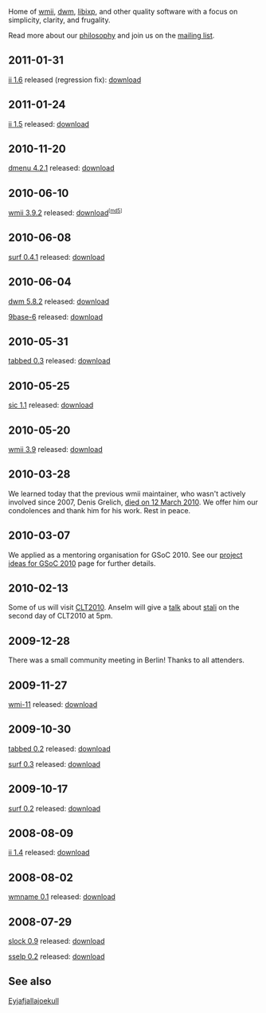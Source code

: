 Home of [wmii](http://wmii.suckless.org), [dwm](http://dwm.suckless.org), [libixp](http://libs.suckless.org/libixp), and other quality
software with a focus on simplicity, clarity, and frugality.

Read more about our [philosophy](/common/) and join us on the [mailing list](common/community).

2011-01-31
----------
[ii 1.6](http://tools.suckless.org/ii) released (regression fix): [download](http://dl.suckless.org/tools/ii-1.6.tar.gz)

2011-01-24
----------
[ii 1.5](http://tools.suckless.org/ii) released: [download](http://dl.suckless.org/tools/ii-1.5.tar.gz)

2010-11-20
----------
[dmenu 4.2.1](http://tools.suckless.org/dmenu) released: [download](http://dl.suckless.org/tools/dmenu-4.2.1.tar.gz)

2010-06-10
----------
[wmii 3.9.2](http://wmii.suckless.org/) released: [download](http://dl.suckless.org/wmii/wmii+ixp-3.9.2.tbz)<sup><small>[[md5](http://dl.suckless.org/wmii/wmii+ixp-3.9.2.tbz.sum)]</small></sup>

2010-06-08
----------
[surf 0.4.1](http://surf.suckless.org) released: [download](http://dl.suckless.org/surf/surf-0.4.1.tar.gz)

2010-06-04
----------
[dwm 5.8.2](http://dwm.suckless.org) released: [download](http://dl.suckless.org/dwm/dwm-5.8.2.tar.gz)

[9base-6](http://tools.suckless.org/9base) released: [download](http://dl.suckless.org/tools/9base-6.tar.gz)

2010-05-31
----------
[tabbed 0.3](http://tools.suckless.org/tabbed) released: [download](http://dl.suckless.org/tools/tabbed-0.3.tar.gz)

2010-05-25
----------
[sic 1.1](http://tools.suckless.org/sic) released: [download](http://dl.suckless.org/tools/sic-1.1.tar.gz)

2010-05-20
----------
[wmii 3.9](http://wmii.suckless.org/) released: [download](http://dl.suckless.org/wmii/wmii+ixp-3.9-4.tbz)

2010-03-28
----------
We learned today that the previous wmii maintainer, who wasn't actively
involved since 2007, Denis Grelich, [died on 12 March
2010](http://fsing.fs.uni-sb.de/drupal/node/169). We offer him our
condolences and thank him for his work. Rest in peace.

2010-03-07
----------
We applied as a mentoring organisation for GSoC 2010. See our [project ideas for GSoC 2010](/project_ideas) page for further details.

2010-02-13
----------
Some of us will visit [CLT2010](http://chemnitzer.linux-tage.de/2010/). Anselm will give a [talk](http://chemnitzer.linux-tage.de/2010/vortraege/detail.html?idx=308) about [stali](http://sta.li) on the second day of CLT2010 at 5pm.

2009-12-28
----------
There was a small community meeting in Berlin! Thanks to all attenders.

2009-11-27
----------
[wmi-11](http://wmi.suckless.org/) released: [download](http://dl.suckless.org/wmi/wmi-11.tar.gz)

2009-10-30
----------
[tabbed 0.2](http://tools.suckless.org/tabbed) released: [download](http://dl.suckless.org/tools/tabbed-0.2.tar.gz)

[surf 0.3](http://surf.suckless.org/) released: [download](http://dl.suckless.org/surf/surf-0.3.tar.gz)

2009-10-17
----------
[surf 0.2](http://surf.suckless.org/) released: [download](http://dl.suckless.org/surf/surf-0.2.tar.gz)

2008-08-09
----------
[ii 1.4](http://tools.suckless.org/ii) released: [download](http://dl.suckless.org/tools/ii-1.4.tar.gz)

2008-08-02
----------
[wmname 0.1](http://tools.suckless.org/wmname) released: [download](http://dl.suckless.org/tools/wmname-0.1.tar.gz)

2008-07-29
----------
[slock 0.9](http://tools.suckless.org/slock) released: [download](http://dl.suckless.org/tools/slock-0.9.tar.gz)

[sselp 0.2](http://tools.suckless.org/sselp) released: [download](http://dl.suckless.org/tools/sselp-0.2.tar.gz)

See also
--------
[Eyjafjallajoekull](http://eyjafjallajoekull.com/)
